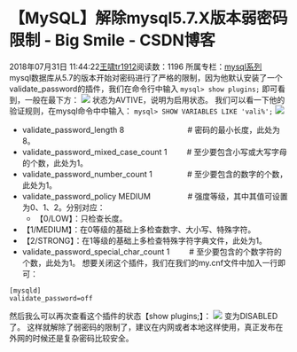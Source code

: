 # 【MySQL】解除mysql5.7.X版本弱密码限制 - Big Smile - CSDN博客
2018年07月31日 11:44:22[王啸tr1912](https://me.csdn.net/tr1912)阅读数：1196
所属专栏：[mysql系列](https://blog.csdn.net/column/details/26482.html)
        mysql数据库从5.7的版本开始对密码进行了严格的限制，因为他默认安装了一个validate_password的插件，我们在命令行中输入
`mysql> show plugins;`
即可看到，一般在最下方：
![](https://img-blog.csdn.net/20180731113650311?watermark/2/text/aHR0cHM6Ly9ibG9nLmNzZG4ubmV0L3RyMTkxMg==/font/5a6L5L2T/fontsize/400/fill/I0JBQkFCMA==/dissolve/70)
状态为AVTIVE，说明为启用状态。
我们可以看一下他的验证规则，在mysql命令中中输入：
`mysql> SHOW VARIABLES LIKE 'vali%';`
![](https://img-blog.csdn.net/20180731113838353?watermark/2/text/aHR0cHM6Ly9ibG9nLmNzZG4ubmV0L3RyMTkxMg==/font/5a6L5L2T/fontsize/400/fill/I0JBQkFCMA==/dissolve/70)
- validate_password_length 8                             # 密码的最小长度，此处为8。
- validate_password_mixed_case_count 1         # 至少要包含小写或大写字母的个数，此处为1。
- validate_password_number_count 1                # 至少要包含的数字的个数，此处为1。
- validate_password_policy MEDIUM                 # 强度等级，其中其值可设置为0、1、2。分别对应：
	- 【0/LOW】：只检查长度。
- 【1/MEDIUM】：在0等级的基础上多检查数字、大小写、特殊字符。
- 【2/STRONG】：在1等级的基础上多检查特殊字符字典文件，此处为1。
- validate_password_special_char_count 1         # 至少要包含的个数字符的个数，此处为1。
想要关闭这个插件，我们在我们的my.cnf文件中加入一行即可：
```
[mysqld]
validate_password=off
```
然后我么可以再次查看这个插件的状态【show plugins;】：
![](https://img-blog.csdn.net/20180731114259446?watermark/2/text/aHR0cHM6Ly9ibG9nLmNzZG4ubmV0L3RyMTkxMg==/font/5a6L5L2T/fontsize/400/fill/I0JBQkFCMA==/dissolve/70)
变为DISABLED了。
这样就解除了弱密码的限制了，建议在内网或者本地这样使用，真正发布在外网的时候还是复杂密码比较安全。
